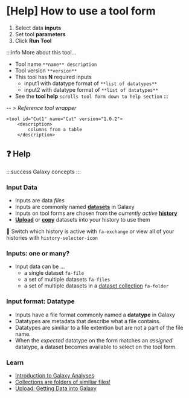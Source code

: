 # [Help] How to use a tool form

1. Select data **inputs**
2. Set tool **parameters**
3. Click **Run Tool**

:::info
More about this tool...

- Tool name `**name** description`
- Tool version `**version**`
- This tool has **N** required inputs
  - input1 with datatype format of `**list of datatypes**`
  - input2 with datatype format of `**list of datatypes**`
- See the **tool help** `scrolls tool form down to help section`
  :::

-- > _Reference tool wrapper_

```
<tool id="Cut1" name="Cut" version="1.0.2">
    <description>
        columns from a table
    </description>
```

## :question: Help

:::success
Galaxy concepts
:::

### Input Data

- Inputs are data _files_
- Inputs are commonly named **[datasets](https://training.galaxyproject.org/training-material/search2?query=dataset)** in Galaxy
- Inputs on tool forms are chosen from the _currently active_ **[history](https://training.galaxyproject.org/training-material/search2?query=history)**
- **[Upload](https://training.galaxyproject.org/training-material/search2?query=upload)** or **[copy](https://training.galaxyproject.org/training-material/faqs/galaxy/histories_copy_dataset.html)** datasets into your history to use them

:flashlight: Switch which history is active with `fa-exchange` or view all of your histories with `history-selector-icon`

### Inputs: one or many?

- Input data can be ...
  - a single dataset `fa-file`
  - a set of multiple datasets `fa-files`
  - a set of multiple datasets in a [dataset collection](https://training.galaxyproject.org/training-material/search2?query=collection) `fa-folder`

### Input format: Datatype

- Inputs have a file format commonly named a **datatype** in Galaxy
- Datatypes are metadata that describe what a file contains.
- Datatypes are similiar to a file extention but are not a part of the file name.
- When the _expected_ datatype on the form matches an _assigned_ datatype, a dataset becomes available to select on the tool form.

### Learn

- [Introduction to Galaxy Analyses](https://training.galaxyproject.org/training-material/topics/introduction/)
- [Collections are folders of similiar files!](https://training.galaxyproject.org/training-material/search2?query=collection)
- [Upload: Getting Data into Galaxy](https://help.galaxyproject.org/t/getting-data-into-galaxy/10868)

